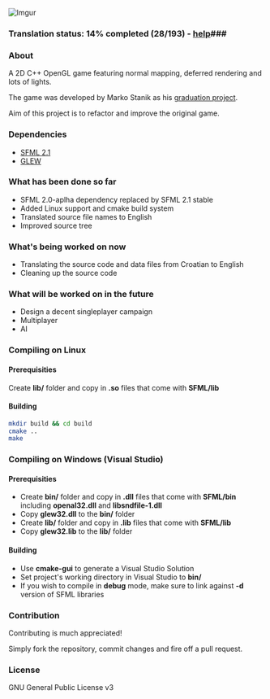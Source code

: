 ![Imgur](http://i.imgur.com/vDTZ6FK.png)
### Translation status: 14% completed (28/193) - [help](https://github.com/monsterkane/QuadAssault/blob/master/TODO)###

### About ###
A 2D C++ OpenGL game featuring normal mapping, deferred rendering and lots of lights. 

The game was developed by Marko Stanik as his [graduation project](http://staniks.blogspot.com/2012/06/releasing-graduation-project-source.html).

Aim of this project is to refactor and improve the original game.

### Dependencies ###
* [SFML 2.1](http://sfml-dev.org/download/sfml/2.1/)
* [GLEW](http://glew.sourceforge.net/)

### What has been done so far ###
* SFML 2.0-aplha dependency replaced by SFML 2.1 stable
* Added Linux support and cmake build system
* Translated source file names to English
* Improved source tree

### What's being worked on now ###
* Translating the source code and data files from Croatian to English
* Cleaning up the source code

### What will be worked on in the future ###
* Design a decent singleplayer campaign
* Multiplayer
* AI

### Compiling on Linux ###
#### Prerequisities ####
Create **lib/** folder and copy in **.so** files that come with **SFML/lib**
#### Building ####

```Bash
mkdir build && cd build
cmake ..
make
```

### Compiling on Windows (Visual Studio) ###
#### Prerequisities ####
* Create **bin/** folder and copy in **.dll** files that come with **SFML/bin** including **openal32.dll** and **libsndfile-1.dll**
* Copy **glew32.dll** to the **bin/** folder
* Create **lib/** folder and copy in **.lib** files that come with **SFML/lib**
* Copy **glew32.lib** to the **lib/** folder

#### Building ####
* Use **cmake-gui** to generate a Visual Studio Solution
* Set project's working directory in Visual Studio to **bin/**
* If you wish to compile in **debug** mode, make sure to link against **-d** version of SFML libraries

### Contribution ###
Contributing is much appreciated!

Simply fork the repository, commit changes and fire off a pull request.

### License ###
 GNU General Public License v3
